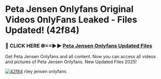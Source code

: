 # Peta Jensen Onlyfans Original Videos 0nlyFans Leaked - Files Updated! (42f84)

<h3>🔴 CLICK HERE 🌐==►► <a href="https://best4dudes.click/HH4t6V" rel="nofollow">Peta Jensen Onlyfans Updated Files</a></h3>

Get Peta Jensen Onlyfans and all content. Now you can access all videos and pictures of Peta Jensen Onlyfans. New Updated Files 2025!

[![42f84](https://github.com/user-attachments/assets/8c521d6e-e6e3-4a75-9320-d58ab9d79d5b)](https://best4dudes.click/HH4t6V)
riley jensen onlyfans